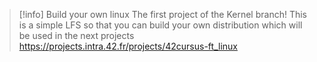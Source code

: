 > [!info] Build your own linux
> The first project of the Kernel branch! This is a simple LFS so that you can build your own distribution which will be used in the next projects
> https://projects.intra.42.fr/projects/42cursus-ft_linux
